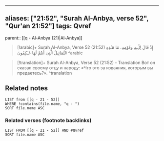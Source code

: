 
---
aliases: ["21:52", "Surah Al-Anbya, verse 52", "Qur'an 21:52"]
tags: Qvref
---

parent:: [[q - Al-Anbya (21)|Al-Anbya]]

> [!arabic]+ Surah Al-Anbya, Verse 52 (21:52)
> <span class="quran-arabic">إِذْ قَالَ لِأَبِيهِ وَقَوْمِهِۦ مَا هَـٰذِهِ ٱلتَّمَاثِيلُ ٱلَّتِىٓ أَنتُمْ لَهَا عَـٰكِفُونَ</span>
^arabic

> [!translation]+ Surah Al-Anbya, Verse 52 (21:52) - Translation
> Вот он сказал своему отцу и народу: «Что это за изваяния, которым вы предаетесь?».
^translation



## Related notes
```dataview
LIST from [[q - 21 - 52]]
WHERE !contains(file.name, "q - ")
SORT file.name ASC
```

### Related verses (footnote backlinks)
```dataview
LIST FROM [[q - 21 - 52]] AND #Qvref
SORT file.name ASC
```

